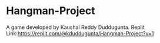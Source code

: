 # Hangman-Project
A game developed by Kaushal Reddy Duddugunta.
Replit Link:https://replit.com/@kduddugunta/Hangman-Project?v=1
